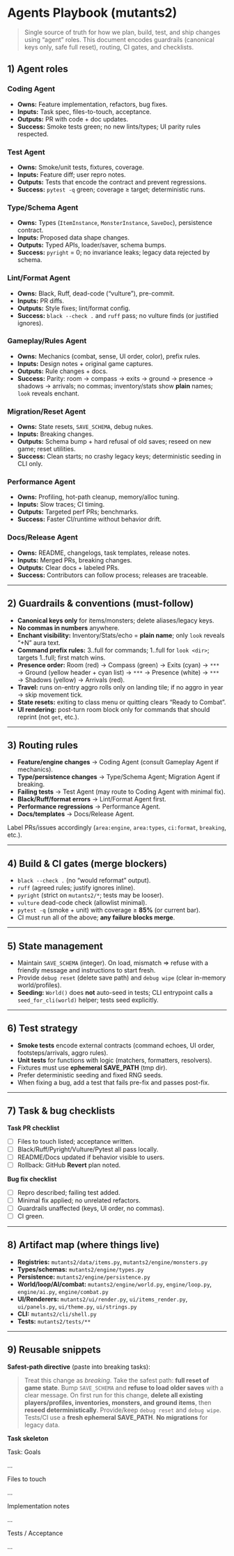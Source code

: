 # Agents Playbook (mutants2)

> Single source of truth for how we plan, build, test, and ship changes using “agent” roles.
> This document encodes guardrails (canonical keys only, safe full reset), routing, CI gates, and checklists.

## 1) Agent roles

### Coding Agent
- **Owns:** Feature implementation, refactors, bug fixes.
- **Inputs:** Task spec, files-to-touch, acceptance.
- **Outputs:** PR with code + doc updates.
- **Success:** Smoke tests green; no new lints/types; UI parity rules respected.

### Test Agent
- **Owns:** Smoke/unit tests, fixtures, coverage.
- **Inputs:** Feature diff; user repro notes.
- **Outputs:** Tests that encode the contract and prevent regressions.
- **Success:** `pytest -q` green; coverage ≥ target; deterministic runs.

### Type/Schema Agent
- **Owns:** Types (`ItemInstance`, `MonsterInstance`, `SaveDoc`), persistence contract.
- **Inputs:** Proposed data shape changes.
- **Outputs:** Typed APIs, loader/saver, schema bumps.
- **Success:** `pyright` = 0; no invariance leaks; legacy data rejected by schema.

### Lint/Format Agent
- **Owns:** Black, Ruff, dead-code (“vulture”), pre-commit.
- **Inputs:** PR diffs.
- **Outputs:** Style fixes; lint/format config.
- **Success:** `black --check .` and `ruff` pass; no vulture finds (or justified ignores).

### Gameplay/Rules Agent
- **Owns:** Mechanics (combat, sense, UI order, color), prefix rules.
- **Inputs:** Design notes + original game captures.
- **Outputs:** Rule changes + docs.
- **Success:** Parity: room → compass → exits → ground → presence → shadows → arrivals; no commas; inventory/stats show **plain** names; `look` reveals enchant.

### Migration/Reset Agent
- **Owns:** State resets, `SAVE_SCHEMA`, debug nukes.
- **Inputs:** Breaking changes.
- **Outputs:** Schema bump + hard refusal of old saves; reseed on new game; reset utilities.
- **Success:** Clean starts; no crashy legacy keys; deterministic seeding in CLI only.

### Performance Agent
- **Owns:** Profiling, hot-path cleanup, memory/alloc tuning.
- **Inputs:** Slow traces; CI timing.
- **Outputs:** Targeted perf PRs; benchmarks.
- **Success:** Faster CI/runtime without behavior drift.

### Docs/Release Agent
- **Owns:** README, changelogs, task templates, release notes.
- **Inputs:** Merged PRs, breaking changes.
- **Outputs:** Clear docs + labeled PRs.
- **Success:** Contributors can follow process; releases are traceable.

---

## 2) Guardrails & conventions (must-follow)

- **Canonical keys only** for items/monsters; delete aliases/legacy keys.
- **No commas in numbers** anywhere.
- **Enchant visibility:** Inventory/Stats/echo = **plain name**; only `look` reveals “+N” aura text.
- **Command prefix rules:** 3..full for commands; 1..full for `look <dir>`; targets 1..full; first match wins.
- **Presence order:** Room (red) → Compass (green) → Exits (cyan) → `***` → Ground (yellow header + cyan list) → `***` → Presence (white) → `***` → Shadows (yellow) → Arrivals (red).
- **Travel:** runs on-entry aggro rolls only on landing tile; if no aggro in year → skip movement tick.
- **State resets:** exiting to class menu or quitting clears “Ready to Combat”.
- **UI rendering:** post-turn room block only for commands that should reprint (not `get`, etc.).

---

## 3) Routing rules

- **Feature/engine changes** → Coding Agent (consult Gameplay Agent if mechanics).
- **Type/persistence changes** → Type/Schema Agent; Migration Agent if breaking.
- **Failing tests** → Test Agent (may route to Coding Agent with minimal fix).
- **Black/Ruff/format errors** → Lint/Format Agent first.
- **Performance regressions** → Performance Agent.
- **Docs/templates** → Docs/Release Agent.

Label PRs/issues accordingly (`area:engine`, `area:types`, `ci:format`, `breaking`, etc.).

---

## 4) Build & CI gates (merge blockers)

- `black --check .` (no “would reformat” output).
- `ruff` (agreed rules; justify ignores inline).
- `pyright` (strict on `mutants2/*`; tests may be looser).
- `vulture` dead-code check (allowlist minimal).
- `pytest -q` (smoke + unit) with coverage ≥ **85%** (or current bar).
- CI must run all of the above; **any failure blocks merge**.

---

## 5) State management

- Maintain `SAVE_SCHEMA` (integer). On load, mismatch ⇒ refuse with a friendly message and instructions to start fresh.
- Provide `debug reset` (delete save path) and `debug wipe` (clear in-memory world/profiles).
- **Seeding:** `World()` does **not** auto-seed in tests; CLI entrypoint calls a `seed_for_cli(world)` helper; tests seed explicitly.

---

## 6) Test strategy

- **Smoke tests** encode external contracts (command echoes, UI order, footsteps/arrivals, aggro rules).
- **Unit tests** for functions with logic (matchers, formatters, resolvers).
- Fixtures must use **ephemeral SAVE_PATH** (tmp dir).
- Prefer deterministic seeding and fixed RNG seeds.
- When fixing a bug, add a test that fails pre-fix and passes post-fix.

---

## 7) Task & bug checklists

**Task PR checklist**
- [ ] Files to touch listed; acceptance written.
- [ ] Black/Ruff/Pyright/Vulture/Pytest all pass locally.
- [ ] README/Docs updated if behavior visible to users.
- [ ] Rollback: GitHub **Revert** plan noted.

**Bug fix checklist**
- [ ] Repro described; failing test added.
- [ ] Minimal fix applied; no unrelated refactors.
- [ ] Guardrails unaffected (keys, UI order, no commas).
- [ ] CI green.

---

## 8) Artifact map (where things live)

- **Registries:** `mutants2/data/items.py`, `mutants2/engine/monsters.py`
- **Types/schemas:** `mutants2/engine/types.py`
- **Persistence:** `mutants2/engine/persistence.py`
- **World/loop/AI/combat:** `mutants2/engine/world.py`, `engine/loop.py`, `engine/ai.py`, `engine/combat.py`
- **UI/Renderers:** `mutants2/ui/render.py`, `ui/items_render.py`, `ui/panels.py`, `ui/theme.py`, `ui/strings.py`
- **CLI:** `mutants2/cli/shell.py`
- **Tests:** `mutants2/tests/**`

---

## 9) Reusable snippets

**Safest-path directive** (paste into breaking tasks):
> Treat this change as *breaking*. Take the safest path: **full reset of game state**. Bump `SAVE_SCHEMA` and **refuse to load older saves** with a clear message. On first run for this change, **delete all existing players/profiles, inventories, monsters, and ground items**, then **reseed deterministically**. Provide/keep `debug reset` and `debug wipe`. Tests/CI use a **fresh ephemeral SAVE_PATH**. **No migrations** for legacy data.

**Task skeleton**

Task: <short title>
Goals

…

Files to touch

…

Implementation notes

…

Tests / Acceptance

…
